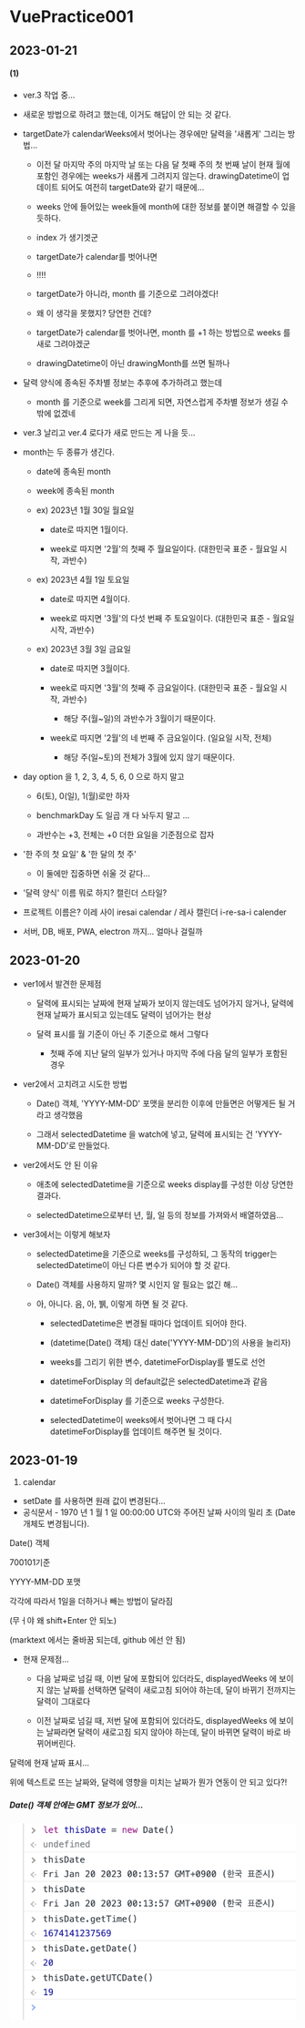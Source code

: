 # VuePractice001



## 2023-01-21

#### (1)

* ver.3 작업 중...

* 새로운 방법으로 하려고 했는데, 이거도 해답이 안 되는 것 같다.

* targetDate가 calendarWeeks에서 벗어나는 경우에만 달력을 '새롭게' 그리는 방법...
  
  * 이전 달 마지막 주의 마지막 날 또는 다음 달 첫째 주의 첫 번째 날이 현재 월에 포함인 경우에는 weeks가 새롭게 그려지지 않는다. drawingDatetime이 업데이트 되어도 여전히 targetDate와 같기 때문에...
  
  * weeks 안에 들어있는 week들에 month에 대한 정보를 붙이면 해결할 수 있을 듯하다.
  
  * index 가 생기겟군
  
  * targetDate가 calendar를 벗어나면
  
  * !!!!
  
  * targetDate가 아니라, month 를 기준으로 그려야겠다!
  
  * 왜 이 생각을 못했지? 당연한 건데?
  
  * targetDate가 calendar를 벗어나면, month 를 +1 하는 방법으로 weeks 를 새로 그려야겠군
  
  * drawingDatetime이 아닌 drawingMonth를 쓰면 될까나

* 달력 양식에 종속된 주차별 정보는 추후에 추가하려고 했는데
  
  * month 를 기준으로 week를 그리게 되면, 자연스럽게 주차별 정보가 생길 수 밖에 없겠네

* ver.3 날리고 ver.4 로다가 새로 만드는 게 나을 듯...

* month는 두 종류가 생긴다.
  
  * date에 종속된 month
  
  * week에 종속된 month
  
  * ex) 2023년 1월 30일 월요일
    
    * date로 따지면 1월이다.
    
    * week로 따지면 '2월'의 첫째 주 월요일이다. (대한민국 표준 - 월요일 시작, 과반수)
  
  * ex) 2023년 4월 1일 토요일
    
    * date로 따지면 4월이다.
    
    * week로 따지면 '3월'의 다섯 번째 주 토요일이다. (대한민국 표준 - 월요일 시작, 과반수)
  
  * ex) 2023년 3월 3일 금요일
    
    * date로 따지면 3월이다.
    
    * week로 따지면 '3월'의 첫째 주 금요일이다. (대한민국 표준 - 월요일 시작, 과반수)
      
      * 해당 주(월~일)의 과반수가 3월이기 때문이다.
    
    * week로 따지면 '2월'의 네 번째 주 금요일이다. (일요일 시작, 전체)
      
      * 해당 주(일~토)의 전체가 3월에 있지 않기 때문이다.

* day option 을 1, 2, 3, 4, 5, 6, 0 으로 하지 말고
  
  * 6(토), 0(일), 1(월)로만 하자
  
  * benchmarkDay 도 일곱 개 다 놔두지 말고 ...
  
  * 과반수는 +3, 전체는 +0 더한 요일을 기준점으로 잡자

* '한 주의 첫 요일' & '한 달의 첫 주'
  
  * 이 둘에만 집중하면 쉬울 것 같다...

* '달력 양식' 이름 뭐로 하지? 캘린더 스타일?

* 프로젝트 이름은? 이레 사이 iresai calendar / 레사 캘린더 i-re-sa-i calender

* 서버, DB, 배포, PWA, electron 까지... 얼마나 걸릴까



## 2023-01-20

* ver1에서 발견한 문제점
  
  * 달력에 표시되는 날짜에 현재 날짜가 보이지 않는데도 넘어가지 않거나, 달력에 현재 날짜가 표시되고 있는데도 달력이 넘어가는 현상
  
  * 달력 표시를 월 기준이 아닌 주 기준으로 해서 그렇다
    
    * 첫째 주에 지난 달의 일부가 있거나 마지막 주에 다음 달의 일부가 포함된 경우

* ver2에서 고치려고 시도한 방법
  
  * Date() 객체, 'YYYY-MM-DD' 포맷을 분리한 이후에 만들면은 어떻게든 될 거라고 생각했음
  
  * 그래서 selectedDatetime 을 watch에 넣고, 달력에 표시되는 건 'YYYY-MM-DD'로 만들었다.

* ver2에서도 안 된 이유
  
  * 애초에 selectedDatetime을 기준으로 weeks display를 구성한 이상 당연한 결과다.
  
  * selectedDatetime으로부터 년, 월, 일 등의 정보를 가져와서 배열하였음...

* ver3에서는 이렇게 해보자
  
  * selectedDatetime을 기준으로 weeks를 구성하되, 그 동작의 trigger는 selectedDatetime이 아닌 다른 변수가 되어야 할 것 같다.
  
  * Date() 객체를 사용하지 말까? 몇 시인지 알 필요는 없긴 해...
  
  * 아, 아니다. 음, 아, 뷁, 이렇게 하면 될 것 같다.
    
    * selectedDatetime은 변경될 때마다 업데이트 되어야 한다.
    
    * (datetime(Date() 객체) 대신 date('YYYY-MM-DD')의 사용을 늘리자)
    
    * weeks를 그리기 위한 변수, datetimeForDisplay를 별도로 선언
    
    * datetimeForDisplay 의 default값은 selectedDatetime과 같음
    
    * datetimeForDisplay 를 기준으로 weeks 구성한다.
    
    * selectedDatetime이 weeks에서 벗어나면 그 때 다시 datetimeForDisplay를 업데이트 해주면 될 것이다.



## 2023-01-19

1. calendar
- setDate 를 사용하면 원래 값이 변경된다...
- 공식문서 - 1970 년 1 월 1 일 00:00:00 UTC와 주어진 날짜 사이의 밀리 초 (Date 개체도 변경됩니다).

Date() 객체

700101기준

YYYY-MM-DD 포맷

각각에 따라서 1일을 더하거나 빼는 방법이 달라짐

(무ㅓ야 왜 shift+Enter 안 되노)

(marktext 에서는 줄바꿈 되는데, github 에선 안 됨)

* 현재 문제점...
  
  * 다음 날짜로 넘길 때, 이번 달에 포함되어 있더라도, displayedWeeks 에 보이지 않는 날짜를 선택하면 달력이 새로고침 되어야 하는데,
    달이 바뀌기 전까지는 달력이 그대로다
  
  * 이전 날짜로 넘길 때, 저번 달에 포함되어 있더라도, displayedWeeks 에 보이는 날짜라면 달력이 새로고침 되지 않아야 하는데,
    달이 바뀌면 달력이 바로 바뀌어버린다.

달력에 현재 날짜 표시...

위에 텍스트로 뜨는 날짜와, 달력에 영향을 미치는 날짜가 뭔가 연동이 안 되고 있다?!

##### Date() 객체 안에는 GMT 정보가 있어...

![captureImg001](./%EC%8A%A4%ED%81%AC%EB%A6%B0%EC%83%B7%202023-01-20%20%EC%98%A4%EC%A0%84%2012.17.24.png)